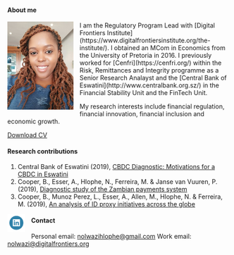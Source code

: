 #### About me
<dl>
<img src="Nolwazi.jpg" style="border: 0pt none; margin-bottom: 1em; float: left; margin-right: 1em;" height="200">
<p style="text-align: left;">
</p>
</dl>
I am the Regulatory Program Lead with [Digital Frontiers Institute](https://www.digitalfrontiersinstitute.org/the-institute/). I obtained an MCom in Economics from the University of Pretoria in 2016. I previously worked for [Cenfri](https://cenfri.org/) within the Risk, Remittances and Integrity programme as a Senior Research Analayst and the [Central Bank of Eswatini](http://www.centralbank.org.sz/) in the Financial Stability Unit and the FinTech Unit.

My research interests include financial regulation, financial innovation, financial inclusion and economic growth.


[Download CV](https://www.dropbox.com/s/nkzv1ouppfga8gl/NolwaziHlophe_CV.pdf?dl=0)

#### Research contributions

1. Central Bank of Eswatini (2019), [CBDC Diagnostic: Motivations for a CBDC in Eswatini](https://www.centralbank.org.sz/fintech/cbdc/CBE-Cenfri%20CBDC%20Diagnostic_Phase1%20(002).pdf)
2. Cooper, B., Esser, A., Hlophe, N., Ferreira, M. & Janse van Vuuren, P. (2019), [Diagnostic study of the Zambian payments system](https://cenfri.org/publications/diagnostic-study-of-the-zambian-payments-system/)
3. Cooper, B., Munoz Perez, L., Esser, A., Allen, M., Hlophe, N. & Ferreira, M. (2019), [An analysis of ID proxy initiatives across the globe](https://cenfri.org/publications/an-analysis-of-id-proxy-initiatives-across-the-globe/)

<dl>
<a href="https://www.linkedin.com/in/nolwazi-hlophe"> 
<img src="Linkedin-Circle-SM-Button.png" style="border: 0pt none; margin-bottom: 1em; float: left; margin-right: 1em;" width="40" height="40">
<p style="text-align: right;">
</p>
</a>
</dl>

#### Contact
Personal email: [nolwazihlophe@gmail.com](mailto:nolwazihlophe@gmail.com)
Work email: [nolwazi@digitalfrontiers.org](mailto:nolwazi@digitalfrontiers.org) 
